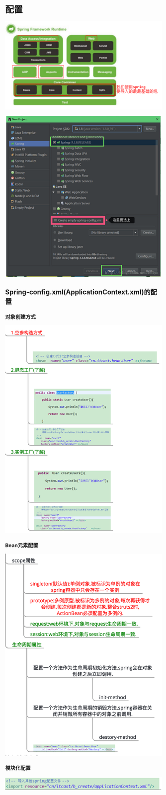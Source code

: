 # 配置

 

![Spring&#x5305;&#x7ED3;&#x6784;](../../../.gitbook/assets/image%20%2884%29.png)

![](../../../.gitbook/assets/image%20%2898%29.png)



## Spring-config.xml\(ApplicationContext.xml\)的配置

### 对象创建方式

![](../../../.gitbook/assets/image%20%28117%29.png)

### Bean元素配置

![](../../../.gitbook/assets/image%20%2825%29.png)

### 模块化配置

![](../../../.gitbook/assets/image%20%28188%29.png)



